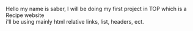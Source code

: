 Hello my name is saber, I will be doing my first project in TOP which is a Recipe website  
i'll be using mainly html relative links, list, headers, ect.
